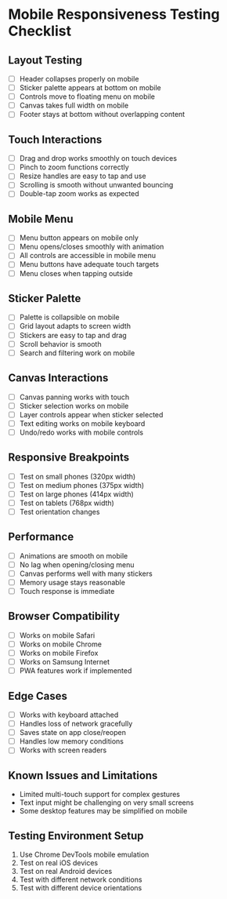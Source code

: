 # Mobile Responsiveness Testing Checklist

## Layout Testing
- [ ] Header collapses properly on mobile
- [ ] Sticker palette appears at bottom on mobile
- [ ] Controls move to floating menu on mobile
- [ ] Canvas takes full width on mobile
- [ ] Footer stays at bottom without overlapping content

## Touch Interactions
- [ ] Drag and drop works smoothly on touch devices
- [ ] Pinch to zoom functions correctly
- [ ] Resize handles are easy to tap and use
- [ ] Scrolling is smooth without unwanted bouncing
- [ ] Double-tap zoom works as expected

## Mobile Menu
- [ ] Menu button appears on mobile only
- [ ] Menu opens/closes smoothly with animation
- [ ] All controls are accessible in mobile menu
- [ ] Menu buttons have adequate touch targets
- [ ] Menu closes when tapping outside

## Sticker Palette
- [ ] Palette is collapsible on mobile
- [ ] Grid layout adapts to screen width
- [ ] Stickers are easy to tap and drag
- [ ] Scroll behavior is smooth
- [ ] Search and filtering work on mobile

## Canvas Interactions
- [ ] Canvas panning works with touch
- [ ] Sticker selection works on mobile
- [ ] Layer controls appear when sticker selected
- [ ] Text editing works on mobile keyboard
- [ ] Undo/redo works with mobile controls

## Responsive Breakpoints
- [ ] Test on small phones (320px width)
- [ ] Test on medium phones (375px width)
- [ ] Test on large phones (414px width)
- [ ] Test on tablets (768px width)
- [ ] Test orientation changes

## Performance
- [ ] Animations are smooth on mobile
- [ ] No lag when opening/closing menu
- [ ] Canvas performs well with many stickers
- [ ] Memory usage stays reasonable
- [ ] Touch response is immediate

## Browser Compatibility
- [ ] Works on mobile Safari
- [ ] Works on mobile Chrome
- [ ] Works on mobile Firefox
- [ ] Works on Samsung Internet
- [ ] PWA features work if implemented

## Edge Cases
- [ ] Works with keyboard attached
- [ ] Handles loss of network gracefully
- [ ] Saves state on app close/reopen
- [ ] Handles low memory conditions
- [ ] Works with screen readers

## Known Issues and Limitations
- Limited multi-touch support for complex gestures
- Text input might be challenging on very small screens
- Some desktop features may be simplified on mobile

## Testing Environment Setup
1. Use Chrome DevTools mobile emulation
2. Test on real iOS devices
3. Test on real Android devices
4. Test with different network conditions
5. Test with different device orientations 